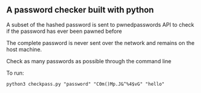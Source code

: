 ## A password checker built with python

A subset of the hashed password is sent to pwnedpasswords API to check if the password has ever been pawned before

The complete password is never sent over the network and remains on the host machine.

Check as many passwords as possible through the command line

To run:
```
python3 checkpass.py "password" "C0m()Mp.J&^%4$vG" "hello"
```